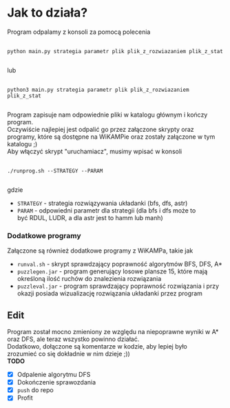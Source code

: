# Jak to działa?
Program odpalamy z konsoli za pomocą polecenia <br>
<pre>
  <code class="bash">
python main.py strategia parametr plik plik_z_rozwiazaniem plik_z_stat
  </code>
</pre>
lub
<pre>
  <code class="bash">
python3 main.py strategia parametr plik plik_z_rozwiazaniem plik_z_stat
  </code>
</pre>
Program zapisuje nam odpowiednie pliki w katalogu głównym i kończy program. <br>
Oczywiście najlepiej jest odpalić go przez załączone skrypty oraz programy, które są dostępne na WiKAMPie oraz zostały załączone w tym katalogu ;) <br>
Aby włączyć skrypt "uruchamiacz", musimy wpisać w konsoli <br>
<pre>
  <code class="bash">
./runprog.sh --STRATEGY --PARAM
  </code>
</pre>
gdzie <br>
- `STRATEGY` - strategia rozwiązywania układanki (bfs, dfs, astr)
- `PARAM` - odpowiedni parametr dla strategii (dla bfs i dfs może to być RDUL, LUDR, a dla astr jest to hamm lub manh)
### Dodatkowe programy
Załączone są również dodatkowe programy z WiKAMPa, takie jak
- `runval.sh` - skrypt sprawdzający poprawność algorytmów BFS, DFS, A*
- `puzzlegen.jar` - program generujący losowe plansze 15, które mają określoną ilość ruchów do znalezienia rozwiązania
- `puzzleval.jar` - program sprawdzający poprawność rozwiązania i przy okazji posiada wizualizację rozwiązania układanki przez program
## Edit
Program został mocno zmieniony ze względu na niepoprawne wyniki w A* oraz DFS, ale teraz wszystko powinno działać. <br>
Dodatkowo, dołączone są komentarze w kodzie, aby lepiej było zrozumieć co się dokładnie w nim dzieje ;)) <br>
**TODO** <br>
- [X] Odpalenie algorytmu DFS
- [X] Dokończenie sprawozdania
- [X] `push` do repo
- [X] Profit

